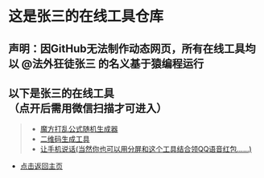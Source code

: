 # 这是张三的在线工具仓库
## 声明：因GitHub无法制作动态网页，所有在线工具均以 @法外狂徒张三 的名义基于猿编程运行
## 以下是张三的在线工具<br>（点开后需用微信扫描才可进入）
> + [魔方打乱公式随机生成器](https://zhs141.github.io/tools/wca.jpg)
> + [二维码生成工具](https://zhs141.github.io/tools/qr.jpg)
> + [让手机说话(当然你也可以用分屏和这个工具结合领QQ语音红包……)](https://zhs141.github.io/tools/speaker.jpg)
- [点击返回主页](https://zhs141.github.io)

